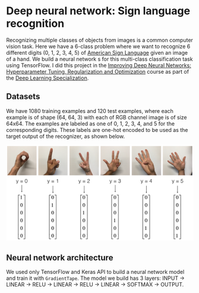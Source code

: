 # Deep neural network: Sign language recognition
Recognizing multiple classes of objects from images is a common computer vision task. Here we have a 6-class problem where we want to recognize 6 different digits (0, 1, 2, 3, 4, 5) of [American Sign Language](https://en.wikipedia.org/wiki/American_Sign_Language) given an image of a hand. We build a neural network s for this multi-class classification task using TensorFlow. I did this project in the [Improving Deep Neural Networks: Hyperparameter Tuning, Regularization and Optimization](https://www.coursera.org/learn/deep-neural-network) course as part of the [Deep Learning Specialization](https://www.coursera.org/specializations/deep-learning).

## Datasets
We have 1080 training examples and 120 test examples, where each example is of shape (64, 64, 3) with each of RGB channel image is of size 64x64. The examples are labeled as one of 0, 1, 2, 3, 4, and 5 for the corresponding digits. These labels are one-hot encoded to be used as the target output of the recognizer, as shown below.

![One-hot encoding of class labels](images/hands.png)

## Neural network architecture
We used only TensorFlow and Keras API to build a neural network model and train it with `GradientTape`. The model we build has 3 layers: INPUT -> LINEAR -> RELU -> LINEAR -> RELU -> LINEAR -> SOFTMAX -> OUTPUT.

